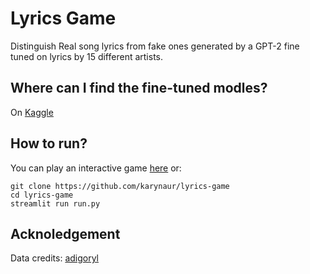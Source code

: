 # Lyrics Game

Distinguish Real song lyrics from fake ones generated by a GPT-2 fine tuned on lyrics by 15 different artists.

## Where can I find the fine-tuned modles?
On [Kaggle](https://www.kaggle.com/adityasrinivasmenon/lyrics-models)

## How to run?
You can play an interactive game [here](https://theselyricsdonotexist.herokuapp.com/) or:
```
git clone https://github.com/karynaur/lyrics-game
cd lyrics-game
streamlit run run.py
```

## Acknoledgement
Data credits: [adigoryl](https://github.com/adigoryl/Styled-Lyrics-Generator-GPT2/blob/master/datasets/genius_lyrics_v2.csv)


